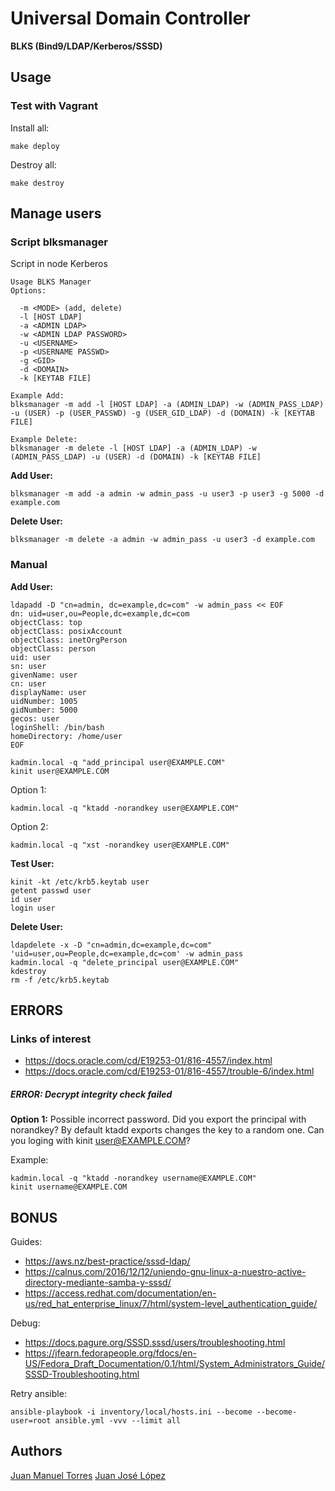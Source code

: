 # Universal Domain Controller
**BLKS (Bind9/LDAP/Kerberos/SSSD)**

## Usage

### Test with Vagrant

Install all:
```
make deploy
```

Destroy all:
```
make destroy
```

## Manage users

### Script blksmanager

Script in node Kerberos

```
Usage BLKS Manager
Options:

  -m <MODE> (add, delete)
  -l [HOST LDAP]
  -a <ADMIN LDAP>
  -w <ADMIN LDAP PASSWORD>
  -u <USERNAME>
  -p <USERNAME PASSWD>
  -g <GID>
  -d <DOMAIN>
  -k [KEYTAB FILE]

Example Add:
blksmanager -m add -l [HOST LDAP] -a (ADMIN_LDAP) -w (ADMIN_PASS_LDAP) -u (USER) -p (USER_PASSWD) -g (USER_GID_LDAP) -d (DOMAIN) -k [KEYTAB FILE]

Example Delete:
blksmanager -m delete -l [HOST LDAP] -a (ADMIN_LDAP) -w (ADMIN_PASS_LDAP) -u (USER) -d (DOMAIN) -k [KEYTAB FILE]
```

**Add User:**

```
blksmanager -m add -a admin -w admin_pass -u user3 -p user3 -g 5000 -d example.com 
```

**Delete User:**

```
blksmanager -m delete -a admin -w admin_pass -u user3 -d example.com
```

### Manual

**Add User:**

```
ldapadd -D "cn=admin, dc=example,dc=com" -w admin_pass << EOF
dn: uid=user,ou=People,dc=example,dc=com
objectClass: top
objectClass: posixAccount
objectClass: inetOrgPerson
objectClass: person
uid: user
sn: user
givenName: user
cn: user
displayName: user
uidNumber: 1005
gidNumber: 5000
gecos: user
loginShell: /bin/bash
homeDirectory: /home/user
EOF
```
```
kadmin.local -q "add_principal user@EXAMPLE.COM"
kinit user@EXAMPLE.COM
```

Option 1:
```
kadmin.local -q "ktadd -norandkey user@EXAMPLE.COM"
```

Option 2:
```
kadmin.local -q "xst -norandkey user@EXAMPLE.COM"
```

**Test User:**

```
kinit -kt /etc/krb5.keytab user
getent passwd user
id user
login user
```

**Delete User:**

```
ldapdelete -x -D "cn=admin,dc=example,dc=com" 'uid=user,ou=People,dc=example,dc=com' -w admin_pass
kadmin.local -q "delete_principal user@EXAMPLE.COM"
kdestroy
rm -f /etc/krb5.keytab 
```

## ERRORS

### Links of interest

- https://docs.oracle.com/cd/E19253-01/816-4557/index.html
- https://docs.oracle.com/cd/E19253-01/816-4557/trouble-6/index.html


##### ERROR: Decrypt integrity check failed

**Option 1:** Possible incorrect password.
Did you export the principal with norandkey? By default ktadd exports changes the key to a random one.
Can you loging with kinit user@EXAMPLE.COM?

Example:
```
kadmin.local -q "ktadd -norandkey username@EXAMPLE.COM"
kinit username@EXAMPLE.COM
```

## BONUS

Guides:

- https://aws.nz/best-practice/sssd-ldap/
- https://calnus.com/2016/12/12/uniendo-gnu-linux-a-nuestro-active-directory-mediante-samba-y-sssd/
- https://access.redhat.com/documentation/en-us/red_hat_enterprise_linux/7/html/system-level_authentication_guide/

Debug:

- https://docs.pagure.org/SSSD.sssd/users/troubleshooting.html
- https://jfearn.fedorapeople.org/fdocs/en-US/Fedora_Draft_Documentation/0.1/html/System_Administrators_Guide/SSSD-Troubleshooting.html

Retry ansible:

```
ansible-playbook -i inventory/local/hosts.ini --become --become-user=root ansible.yml -vvv --limit all
```

## Authors

[Juan Manuel Torres](https://github.com/tedezed)
[Juan José López](https://github.com/juanjoselopezroldan)